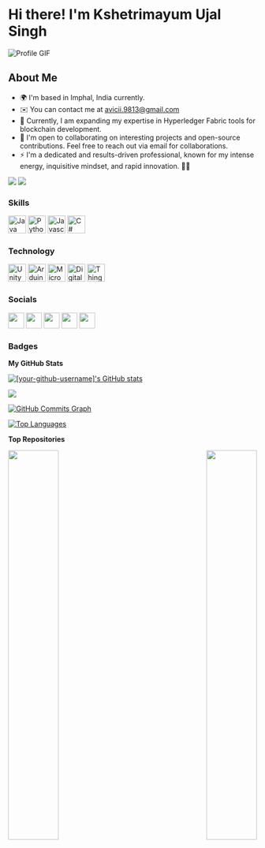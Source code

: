 # Hi there! I'm Kshetrimayum Ujal Singh

![Profile GIF](https://user-images.githubusercontent.com/18350557/176309783-0785949b-9127-417c-8b55-ab5a4333674e.gif)

## About Me

* 🌍  I'm based in Imphal, India currently.
* ✉️  You can contact me at [avicii.9813@gmail.com](mailto:avicii.9813@gmail.com)
* 🧠  Currently, I am expanding my expertise in Hyperledger Fabric tools for blockchain development.
* 🤝  I'm open to collaborating on interesting projects and open-source contributions. Feel free to reach out via email for collaborations.
* ⚡  I'm a dedicated and results-driven professional, known for my intense energy, inquisitive mindset, and rapid innovation. 🤌🏾

<a href="[Your Twitter URL]" target="_blank" rel="noreferrer"><img src="https://img.shields.io/twitter/follow/[your-twitter-handle]?logo=twitter&style=for-the-badge&color=0891b2&labelColor=1c1917" /></a>
<a href="[Your GitHub URL]" target="_blank" rel="noreferrer"><img src="https://img.shields.io/github/followers/[your-github-username]?logo=github&style=for-the-badge&color=0891b2&labelColor=1c1917" /></a>

### Skills
<p align="left">
<a href="https://user-images.githubusercontent.com/25181517/117201156-9a724800-adec-11eb-9a9d-3cd0f67da4bc.png" target="_blank" rel="noreferrer"><img src="https://user-images.githubusercontent.com/25181517/117201156-9a724800-adec-11eb-9a9d-3cd0f67da4bc.png" width="36" height="36" alt="Java" /></a>
<a href="https://user-images.githubusercontent.com/25181517/183423507-c056a6f9-1ba8-4312-a350-19bcbc5a8697.png" target="_blank" rel="noreferrer"><img src="https://user-images.githubusercontent.com/25181517/183423507-c056a6f9-1ba8-4312-a350-19bcbc5a8697.png" width="36" height="36" alt="Python" /></a>
<a href="https://user-images.githubusercontent.com/25181517/117447155-6a868a00-af3d-11eb-9cfe-245df15c9f3f.png" target="_blank" rel="noreferrer"><img src="https://user-images.githubusercontent.com/25181517/117447155-6a868a00-af3d-11eb-9cfe-245df15c9f3f.png" width="36" height="36" alt="Javascript" /></a>
  <a href="https://user-images.githubusercontent.com/25181517/121405384-444d7300-c95d-11eb-959f-913020d3bf90.png" target="_blank" rel="noreferrer"><img src="https://user-images.githubusercontent.com/25181517/121405384-444d7300-c95d-11eb-959f-913020d3bf90.png" width="36" height="36" alt="C#" /></a>  
</p>

### Technology
<p align="left">
<a href="https://user-images.githubusercontent.com/25181517/193427941-9437dbbe-376f-40dc-9573-0ef5c02a26a7.png" target="_blank" rel="noreferrer"><img src="https://user-images.githubusercontent.com/25181517/193427941-9437dbbe-376f-40dc-9573-0ef5c02a26a7.png" width="36" height="36" alt="Unity" /></a>
<a href="https://github.com/marwin1991/profile-technology-icons/assets/136815194/a57a85ba-e2dd-4036-85b6-7e1532391627" target="_blank" rel="noreferrer"><img src="https://github.com/marwin1991/profile-technology-icons/assets/136815194/a57a85ba-e2dd-4036-85b6-7e1532391627" width="36" height="36" alt="Arduino" /></a>
<a href="https://user-images.githubusercontent.com/25181517/183911544-95ad6ba7-09bf-4040-ac44-0adafedb9616.png" target="_blank" rel="noreferrer"><img src="https://user-images.githubusercontent.com/25181517/183911544-95ad6ba7-09bf-4040-ac44-0adafedb9616.png" width="36" height="36" alt="Microsoft Azure" /></a>
  <a href="https://cloud.githubusercontent.com/assets/125011/26827038/4b7b5ade-4ab3-11e7-811b-fed3ab0e934d.png" target="_blank" rel="noreferrer"><img src="https://cloud.githubusercontent.com/assets/125011/26827038/4b7b5ade-4ab3-11e7-811b-fed3ab0e934d.png" width="36" height="36" alt="Digital Ocean" /></a> 
   <a href="https://od.lk/s/Ml8yMjA1ODI3OTFf/download.png" target="_blank" rel="noreferrer"><img src="https://od.lk/s/Ml8yMjA1ODI3OTFf/download.png" width="36" height="36" alt="Thingsboard" /></a> 
  
</p>

### Socials

<p align="left"> 
  <a href="[Discord URL]" target="_blank" rel="noreferrer"><img src="https://raw.githubusercontent.com/danielcranney/readme-generator/main/public/icons/socials/discord.svg" width="32" height="32" /></a> 
  <a href="[GitHub URL]" target="_blank" rel="noreferrer"><img src="https://raw.githubusercontent.com/danielcranney/readme-generator/main/public/icons/socials/github-dark.svg" width="32" height="32" /></a> 
  <a href="[Instagram URL]" target="_blank" rel="noreferrer"><img src="https://raw.githubusercontent.com/danielcranney/readme-generator/main/public/icons/socials/instagram.svg" width="32" height="32" /></a> 
  <a href="[LinkedIn URL]" target="_blank" rel="noreferrer"><img src="https://raw.githubusercontent.com/danielcranney/readme-generator/main/public/icons/socials/linkedin.svg" width="32" height="32" /></a> 
  <a href="[Twitter URL]" target="_blank" rel="noreferrer"><img src="https://raw.githubusercontent.com/danielcranney/readme-generator/main/public/icons/socials/twitter.svg" width="32" height="32" /></a>
</p>

### Badges

<b>My GitHub Stats</b>

<a href="[Your GitHub URL]"><img src="https://github-readme-stats.vercel.app/api?username=[your-github-username]&show_icons=true&hide=&count_private=true&title_color=0891b2&text_color=ffffff&icon_color=0891b2&bg_color=1c1917&hide_border=true&show_icons=true" alt="[your-github-username]'s GitHub stats" /></a>

<a href="[Your GitHub URL]"><img src="https://github-readme-streak-stats.herokuapp.com/?user=[your-github-username]&stroke=ffffff&background=1c1917&ring=0891b2&fire=0891b2&currStreakNum=ffffff&currStreakLabel=0891b2&sideNums=ffffff&sideLabels=ffffff&dates=ffffff&hide_border=true" /></a>

<a href="[Your GitHub URL]"><img src="https://activity-graph.herokuapp.com/graph?username=[your-github-username]&bg_color=1c1917&color=ffffff&line=0891b2&point=ffffff&area_color=1c1917&area=true&hide_border=true&custom_title=GitHub%20Commits%20Graph" alt="GitHub Commits Graph" /></a>

<a href="[Your GitHub URL]" align="left"><img src="https://github-readme-stats.vercel.app/api/top-langs/?username=[your-github-username]&langs_count=10&title_color=0891b2&text_color=ffffff&icon_color=0891b2&bg_color=1c1917&hide_border=true&locale=en&custom_title=Top%20Languages" alt="Top Languages" /></a>

<b>Top Repositories</b>

<div width="100%" align="center">
  <a href="[Your GitHub Repo URL]" align="left"><img align="left" width="45%" src="https://github-readme-stats.vercel.app/api/pin/?username=[your-github-username]&repo=[your-repo-name]&title_color=0891b2&text_color=ffffff&icon_color=0891b2&bg_color=1c1917&hide_border=true&locale=en" /></a>
  <a href="[Your GitHub Repo URL]" align="right"><img align="right" width="45%" src="https://github-readme-stats.vercel.app/api/pin/?username=[your-github-username]&repo=[your-repo-name]&title_color=0891b2&text_color=ffffff&icon_color=0891b2&bg_color=1c1917&hide_border=true&locale=en" /></a>
</div><br /><br /><br /><br /><br /><br /><br />
<!---
[your-github-username]/[your-github-username] is a ✨ special ✨ repository because its `README.md` (this file) appears on your GitHub profile.
You can click the Preview link to take a look at your changes.
--->
